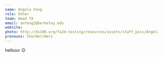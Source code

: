 ```yaml
---
name: Angela Feng
role: Other
team: Head TA
email: anfeng2@berkeley.edu
website: 
photo: http://ds100.org/fa24-testing/resources/assets/staff_pics/Angela_Feng.png
pronouns: She/Her/Hers
---
```

hellooo :D

